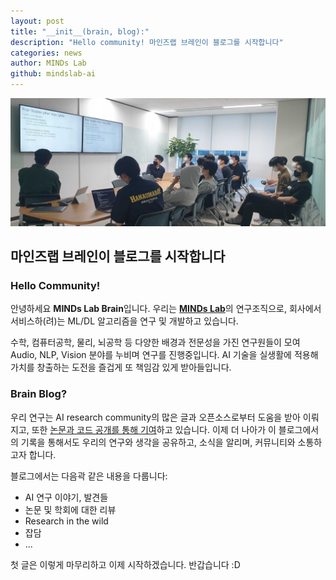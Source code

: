 ```yaml
---
layout: post
title: "__init__(brain, blog):"
description: "Hello community! 마인즈랩 브레인이 블로그를 시작합니다"
categories: news
author: MINDs Lab
github: mindslab-ai
---
```


![Brain Algorithm Session](/assets/2021-07-05-init-brain-blog/algo-session.jpg)
## 마인즈랩 브레인이 블로그를 시작합니다

### Hello Community!
안녕하세요 **MINDs Lab Brain**입니다. 
우리는 [**MINDs Lab**](https://maum.ai)의 연구조직으로, 회사에서 서비스하(려)는 ML/DL 알고리즘을 연구 및 개발하고 있습니다.    

수학, 컴퓨터공학, 물리, 뇌공학 등 다양한 배경과 전문성을 가진 연구원들이 모여 Audio, NLP, Vision 분야를 누비며 연구를 진행중입니다. 
AI 기술을 실생활에 적용해 가치를 창출하는 도전을 즐겁게 또 책임감 있게 받아들입니다. 

### Brain Blog?
우리 연구는 AI research community의 많은 글과 오픈소스로부터 도움을 받아 이뤄지고, 또한 [논문과 코드 공개를 통해 기여](/publication)하고 있습니다. 이제 더 나아가 이 블로그에서의 기록을 통해서도 우리의 연구와 생각을 공유하고, 소식을 알리며, 커뮤니티와 소통하고자 합니다. 

블로그에서는 다음곽 같은 내용을 다룹니다:
- AI 연구 이야기, 발견들
- 논문 및 학회에 대한 리뷰
- Research in the wild
- 잡담
- ...

첫 글은 이렇게 마무리하고 이제 시작하겠습니다. 반갑습니다 :D